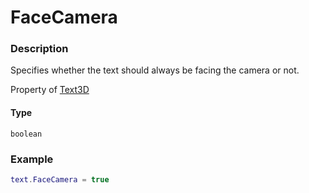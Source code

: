 # FaceCamera
### Description
Specifies whether the text should always be facing the camera or not.

Property of [Text3D](/classes/Text3D/)

#### Type
`boolean`

### Example
```lua
text.FaceCamera = true
```
